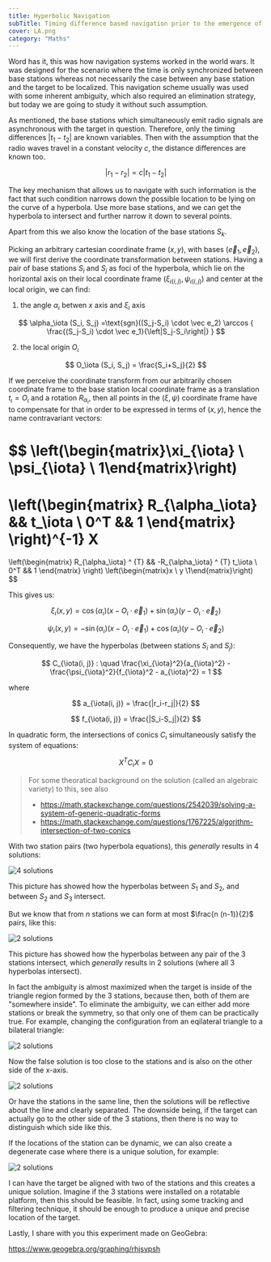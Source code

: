 ```yaml
---
title: Hyperbolic Navigation
subTitle: Timing difference based navigation prior to the emergence of GPS
cover: LA.png
category: "Maths"
---
```


Word has it, this was how navigation systems worked in the world wars.
It was designed for the scenario where the time is only synchronized between base stations whereas not necessarily the case between any base station and the target to be localized.
This navigation scheme usually was used with some inherent ambiguity, which also required an elimination strategy,
but today we are going to study it without such assumption.

As mentioned, the base stations which simultaneously emit radio signals are asynchronous with the target in question.
Therefore, only the timing differences $|t_1-t_2|$ are known variables.
Then with the assumption that the radio waves travel in a constant velocity $c$, the distance differences are known too.

$$
|r_1-r_2| = c|t_1-t_2|
$$

The key mechanism that allows us to navigate with such information is the fact that such condition narrows down the possible location to be lying on the curve of a hyperbola.
Use more base stations, and we can get the hyperbola to intersect and further narrow it down to several points.

Apart from this we also know the location of the base stations $S_k$.

Picking an arbitrary cartesian coordinate frame $(x, y)$, with bases $(\vec e_1, \vec e_2)$, we will first derive the coordinate transformation between stations.
Having a pair of base stations $S_i$ and $S_j$ as foci of the hyperbola, which lie on the horizontal axis on their local coordinate frame $(\xi_{\iota(i, j)}, \psi_{\iota(i, j)})$ and center at the local origin,
we can find:

1) the angle $\alpha_\iota$ betwen $x$ axis and $\xi_\iota$ axis

$$
\alpha_\iota (S_i, S_j) =\text{sgn}((S_j-S_i) \cdot \vec e_2) \arccos { \frac{(S_j-S_i) \cdot \vec e_1}{\left|S_j-S_i\right|} }
$$

2) the local origin $O_\iota$

$$
O_\iota (S_i, S_j) = \frac{S_i+S_j}{2}
$$

If we perceive the coordinate transform from our arbitrarily chosen coordinate frame to the base station local coordinate frame as a translation $t_\iota=O_\iota$ and a rotation $R_{\alpha_\iota}$,
then all points in the $(\xi, \psi)$ coordinate frame have to compensate for that in order to be expressed in terms of $(x, y)$, hence the name contravariant vectors:

$$
\left(\begin{matrix}\xi_{\iota} \\ \psi_{\iota} \\ 1\end{matrix}\right) 
 =
\left(\begin{matrix}
    R_{\alpha_\iota} &&  t_\iota \\
    0^T && 1
\end{matrix} \right)^{-1} X
=
\left(\begin{matrix}
    R_{\alpha_\iota} ^ {T} && -R_{\alpha_\iota} ^ {T} t_\iota \\
    0^T && 1
\end{matrix} \right) \left(\begin{matrix}x \\ y \\1\end{matrix}\right)
$$

This gives us:

$$
\xi_{\iota}(x,y) = \cos(\alpha_\iota) (x - O_\iota \cdot \vec e_1) + \sin(\alpha_\iota) (y - O_\iota \cdot \vec e_2)
$$

$$
\psi_{\iota}(x,y) = -\sin(\alpha_\iota) (x - O_\iota \cdot \vec e_1) + \cos(\alpha_\iota) (y - O_\iota \cdot \vec e_2)
$$

Consequently, we have the hyperbolas (between stations $S_i$ and $S_j$):

$$
C_{\iota(i, j)} : \quad \frac{\xi_{\iota}^2}{a_{\iota}^2} - \frac{\psi_{\iota}^2}{f_{\iota}^2 - a_{\iota}^2} = 1
$$

where

$$
a_{\iota(i, j)} = \frac{|r_i-r_j|}{2}
$$

$$
f_{\iota(i, j)} = \frac{|S_i-S_j|}{2}
$$

In quadratic form, the intersections of conics $C_\iota$ simultaneously satisfy the system of equations:

$$
X^T C_\iota X = 0
$$

> For some theoratical background on the solution (called an algebraic variety) to this, see also
> * https://math.stackexchange.com/questions/2542039/solving-a-system-of-generic-quadratic-forms
> * https://math.stackexchange.com/questions/1767225/algorithm-intersection-of-two-conics

With two station pairs (two hyperbola equations), this _generally_ results in 4 solutions:

![4 solutions](p4.png)

This picture has showed how the hyperbolas between $S_1$ and $S_2$, and between $S_2$ and $S_3$ intersect.

But we know that from $n$ stations we can form at most $\frac{n (n-1)}{2}$ pairs, like this:

![2 solutions](p2.png)

This picture has showed how the hyperbolas between any pair of the 3 stations intersect, which _generally_ results in 2 solutions (where all 3 hyperbolas intersect).

In fact the ambiguity is almost maximized when the target is inside of the triangle region formed by the 3 stations, because then, both of them are "somewhere inside".
To eliminate the ambiguity, we can either add more stations or break the symmetry, so that only one of them can be practically true.
For example, changing the configuration from an eqilateral triangle to a bilateral triangle:

![2 solutions](p2-1.png)

Now the false solution is too close to the stations and is also on the other side of the x-axis.

![2 solutions](p2-2.png)

Or have the stations in the same line, then the solutions will be reflective about the line and clearly separated.
The downside being, if the target can actually go to the other side of the 3 stations, then there is no way to distinguish which side like this.

If the locations of the station can be dynamic, we can also create a degenerate case where there is a unique solution, for example:

![2 solutions](p1.png)

I can have the target be aligned with two of the stations and this creates a unique solution.
Imagine if the 3 stations were installed on a rotatable platform, then this should be feasible.
In fact, using some tracking and filtering technique, it should be enough to produce a unique and precise location of the target.

Lastly, I share with you this experiment made on GeoGebra:

https://www.geogebra.org/graphing/rhjsvpsh

